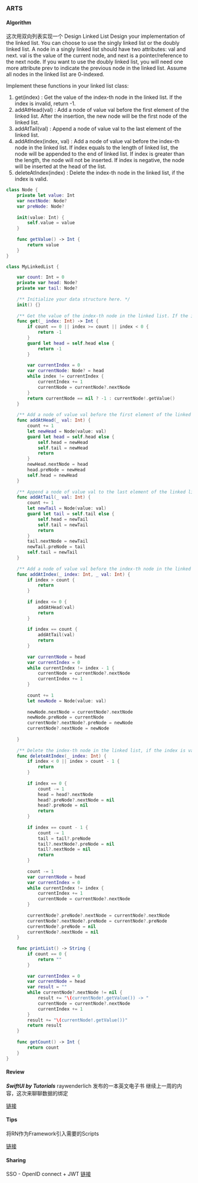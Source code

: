 ### ARTS

#### Algorithm

这次用双向列表实现一个
Design Linked List
Design your implementation of the linked list. You can choose to use the singly linked list or the doubly linked list. A node in a singly linked list should have two attributes: val and next. val is the value of the current node, and next is a pointer/reference to the next node. If you want to use the doubly linked list, you will need one more attribute prev to indicate the previous node in the linked list. Assume all nodes in the linked list are 0-indexed.

Implement these functions in your linked list class:

1. get(index) : Get the value of the index-th node in the linked list. If the index is invalid, return -1.
2. addAtHead(val) : Add a node of value val before the first element of the linked list. After the insertion, the new node will be the first node of the linked list.
3. addAtTail(val) : Append a node of value val to the last element of the linked list.
4. addAtIndex(index, val) : Add a node of value val before the index-th node in the linked list. If index equals to the length of linked list, the node will be appended to the end of linked list. If index is greater than the length, the node will not be inserted. If index is negative, the node will be inserted at the head of the list.
5. deleteAtIndex(index) : Delete the index-th node in the linked list, if the index is valid.

```swift
class Node {
    private let value: Int
    var nextNode: Node?
    var preNode: Node?
    
    init(value: Int) {
        self.value = value
    }
    
    func getValue() -> Int {
        return value
    }
}

class MyLinkedList {

    var count: Int = 0
    private var head: Node?
    private var tail: Node?
    
    /** Initialize your data structure here. */
    init() {}
    
    /** Get the value of the index-th node in the linked list. If the index is invalid, return -1. */
    func get(_ index: Int) -> Int {
        if count == 0 || index >= count || index < 0 {
            return -1
        }
        guard let head = self.head else {
            return -1
        }
        
        var currentIndex = 0
        var currentNode: Node? = head
        while index != currentIndex {
            currentIndex += 1
            currentNode = currentNode?.nextNode
        }
        return currentNode == nil ? -1 : currentNode!.getValue()
    }
    
    /** Add a node of value val before the first element of the linked list. After the insertion, the new node will be the first node of the linked list. */
    func addAtHead(_ val: Int) {
        count += 1
        let newHead = Node(value: val)
        guard let head = self.head else {
            self.head = newHead
            self.tail = newHead
            return
        }
        newHead.nextNode = head
        head.preNode = newHead
        self.head = newHead
    }
    
    /** Append a node of value val to the last element of the linked list. */
    func addAtTail(_ val: Int) {
        count += 1
        let newTail = Node(value: val)
        guard let tail = self.tail else {
            self.head = newTail
            self.tail = newTail
            return
        }
        tail.nextNode = newTail
        newTail.preNode = tail
        self.tail = newTail
    }
    
    /** Add a node of value val before the index-th node in the linked list. If index equals to the length of linked list, the node will be appended to the end of linked list. If index is greater than the length, the node will not be inserted. */
    func addAtIndex(_ index: Int, _ val: Int) {
        if index > count {
            return
        }
        
        if index <= 0 {
            addAtHead(val)
            return
        }
        
        if index == count {
            addAtTail(val)
            return
        }
        
        var currentNode = head
        var currentIndex = 0
        while currentIndex != index - 1 {
            currentNode = currentNode?.nextNode
            currentIndex += 1
        }
        
        count += 1
        let newNode = Node(value: val)
        
        newNode.nextNode = currentNode?.nextNode
        newNode.preNode = currentNode
        currentNode?.nextNode?.preNode = newNode
        currentNode?.nextNode = newNode
        
    }
    
    /** Delete the index-th node in the linked list, if the index is valid. */
    func deleteAtIndex(_ index: Int) {
        if index < 0 || index > count - 1 {
            return
        }
        
        if index == 0 {
            count -= 1
            head = head?.nextNode
            head?.preNode?.nextNode = nil
            head?.preNode = nil
            return
        }
        
        if index == count - 1 {
            count -= 1
            tail = tail?.preNode
            tail?.nextNode?.preNode = nil
            tail?.nextNode = nil
            return
        }
        
        count -= 1
        var currentNode = head
        var currentIndex = 0
        while currentIndex != index {
            currentIndex += 1
            currentNode = currentNode?.nextNode
        }
        
        currentNode?.preNode?.nextNode = currentNode?.nextNode
        currentNode?.nextNode?.preNode = currentNode?.preNode
        currentNode?.preNode = nil
        currentNode?.nextNode = nil
    }
    
    func printList() -> String {
        if count == 0 {
            return ""
        }
        
        var currentIndex = 0
        var currentNode = head
        var result = ""
        while currentNode?.nextNode != nil {
            result += "\(currentNode!.getValue()) -> "
            currentNode = currentNode?.nextNode
            currentIndex += 1
        }
        result += "\(currentNode!.getValue())"
        return result
    }
    
    func getCount() -> Int {
        return count
    }
}
```

#### Review

***SwiftUI by Tutorials*** raywenderlich 发布的一本英文电子书
继续上一周的内容，这次来聊聊数据的绑定

[链接](https://www.jianshu.com/p/a2a69fb070b0)

#### Tips

将RN作为Framework引入需要的Scripts

[链接]()

#### Sharing

SSO - OpenID connect + JWT
[链接](https://www.jianshu.com/p/3ca79d9a9627)
